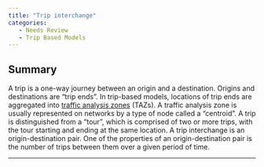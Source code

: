 ```yaml
---
title: "Trip interchange"
categories:
   - Needs Review
   - Trip Based Models
---
```


Summary
-------

A trip is a one-way journey between an origin and a destination. Origins and destinations are “trip ends”. In trip-based models, locations of trip ends are aggregated into [traffic analysis zones](Traffic_Analysis_Zones) (TAZs). A traffic analysis zone is usually represented on networks by a type of node called a “centroid”. A trip is distinguished from a “tour”, which is comprised of two or more trips, with the tour starting and ending at the same location. A trip interchange is an origin-destination pair. One of the properties of an origin-destination pair is the number of trips between them over a given period of time.

------------------------------------------------------------------------

